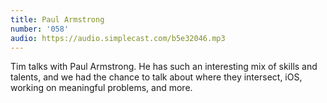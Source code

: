 ```yaml
---
title: Paul Armstrong
number: '058'
audio: https://audio.simplecast.com/b5e32046.mp3
---
```


Tim talks with Paul Armstrong. He has such an interesting mix of skills and talents, and we had the chance to talk about where they intersect, iOS, working on meaningful problems, and more.
